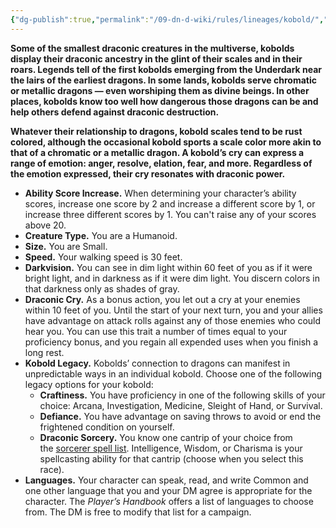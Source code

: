 ```yaml
---
{"dg-publish":true,"permalink":"/09-dn-d-wiki/rules/lineages/kobold/","tags":["race"]}
---
```



**Some of the smallest draconic creatures in the multiverse, kobolds display their draconic ancestry in the glint of their scales and in their roars. Legends tell of the first kobolds emerging from the Underdark near the lairs of the earliest dragons. In some lands, kobolds serve chromatic or metallic dragons — even worshiping them as divine beings. In other places, kobolds know too well how dangerous those dragons can be and help others defend against draconic destruction.**

**Whatever their relationship to dragons, kobold scales tend to be rust colored, although the occasional kobold sports a scale color more akin to that of a chromatic or a metallic dragon. A kobold’s cry can express a range of emotion: anger, resolve, elation, fear, and more. Regardless of the emotion expressed, their cry resonates with draconic power.**

- **Ability Score Increase.** When determining your character’s ability scores, increase one score by 2 and increase a different score by 1, or increase three different scores by 1. You can't raise any of your scores above 20.
- **Creature Type.** You are a Humanoid.
- **Size.** You are Small.
- **Speed.** Your walking speed is 30 feet.
- **Darkvision.** You can see in dim light within 60 feet of you as if it were bright light, and in darkness as if it were dim light. You discern colors in that darkness only as shades of gray.
- **Draconic Cry.** As a bonus action, you let out a cry at your enemies within 10 feet of you. Until the start of your next turn, you and your allies have advantage on attack rolls against any of those enemies who could hear you. You can use this trait a number of times equal to your proficiency bonus, and you regain all expended uses when you finish a long rest.
- **Kobold Legacy.** Kobolds’ connection to dragons can manifest in unpredictable ways in an individual kobold. Choose one of the following legacy options for your kobold:
    - **Craftiness.** You have proficiency in one of the following skills of your choice: Arcana, Investigation, Medicine, Sleight of Hand, or Survival.
    - **Defiance.** You have advantage on saving throws to avoid or end the frightened condition on yourself.
    - **Draconic Sorcery.** You know one cantrip of your choice from the [sorcerer spell list](http://dnd5e.wikidot.com/spells:sorcerer). Intelligence, Wisdom, or Charisma is your spellcasting ability for that cantrip (choose when you select this race).
- **Languages.** Your character can speak, read, and write Common and one other language that you and your DM agree is appropriate for the character. The _Player’s Handbook_ offers a list of languages to choose from. The DM is free to modify that list for a campaign.